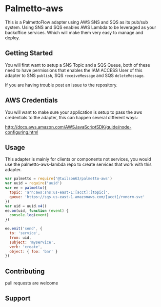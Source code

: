 # Palmetto-aws

This is a PalmettoFlow adapter using AWS SNS and SQS as its pub/sub system. Using
SNS and SQS enables AWS Lambda to be leveraged as your backoffice services. Which
will make them very easy to manage and deploy.

## Getting Started

You will first want to setup a SNS Topic and a SQS Queue, both of these need to
have permissions that enables the IAM ACCESS User of this adapter to SNS `publish`,
SQS `receiveMessage` and SQS `deleteMessage`.

If you are having trouble post an issue to the repository.

## AWS Credentials

You will want to make sure your application is setup to pass the aws credentials
to the adapter, this can happen several different ways:

http://docs.aws.amazon.com/AWSJavaScriptSDK/guide/node-configuring.html

## Usage

This adapter is mainly for clients or components not services, you would use the
palmetto-aws-lambda repo to create services that work with this adapter.

``` js
var palmetto = require('@twilson63/palmetto-aws')
var uuid = require('uuid')
var ee = palmetto({
  topic: 'arn:aws:sns:us-east-1:[acct]:[topic]',
  queue: 'https://sqs.us-east-1.amazonaws.com/[acct]/rxnorm-svc'
})
var uid = uuid.v4()
ee.on(uid, function (event) {
  console.log(event)
})

ee.emit('send', {
  to: 'service',
  from: uid,
  subject: 'myservice',
  verb: 'create',
  object: { foo: 'bar' }
})
```

## Contributing

pull requests are welcome

## Support

